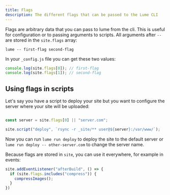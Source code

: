 ```yaml
---
title: Flags
description: The different flags that can be passed to the Lume CLI
---
```


Flags are arbitrary data that you can pass to lume from the cli. This is useful for configuration or to passing arguments to scripts.
All arguments after `--` are stored in the `site.flags` array:

```
lume -- first-flag second-flag
```

In your `_config.js` file you can get these two values:

```js
console.log(site.flags[0]); // first-flag
console.log(site.flags[1]); // second-flag
```

## Using flags in scripts

Let's say you have a script to deploy your site but you want to configure the server where your site will be uploaded:

```js

const server = site.flags[0] || "server.com";

site.script("deploy", `rsync -r _site/** user@${server}:/var/www/`);
```

Now you can run `lume run deploy` to deploy the site to the default server or `lume run deploy -- other-server.com` to change the server name.

Because flags are stored in `site`, you can use it everywhere, for example in events:

```js
site.addEventListener("afterBuild", () => {
  if (site.flags.includes("compress")) {
    compressImages();
  }
})
```